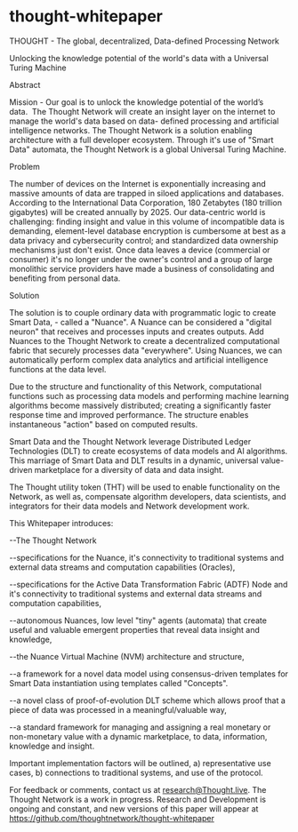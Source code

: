 # thought-whitepaper


THOUGHT - The global, decentralized, Data-defined Processing Network

Unlocking the knowledge potential of the world's data with a Universal Turing Machine

Abstract 

Mission - Our goal is to unlock the knowledge potential of the world’s data.  The Thought Network will create an insight layer on the internet to manage the world's data based on data- defined processing and artificial intelligence networks. The Thought Network is a solution enabling architecture with a full developer ecosystem. Through it's use of "Smart Data" automata, the Thought Network is a global Universal Turing Machine.

Problem 

The number of devices on the Internet is exponentially increasing and massive amounts of data are trapped in siloed applications and databases. According to the International Data Corporation, 180 Zetabytes (180 trillion gigabytes) will be created annually by 2025. Our data-centric world is challenging: finding insight and value in this volume of incompatible data is demanding, element-level database encryption is cumbersome at best as a data privacy and cybersecurity control; and standardized data ownership mechanisms just don't exist. Once data  leaves a device (commercial or consumer) it's no longer under the owner's control and a group of large monolithic service providers have made a business of consolidating and benefiting from personal data. 

Solution 

The solution is to couple ordinary data with programmatic logic to create Smart Data, - called a "Nuance".  A Nuance can be considered a "digital neuron" that receives and processes inputs and creates outputs. Add Nuances to the Thought Network to create a decentralized computational fabric that securely processes data "everywhere". Using Nuances, we can automatically perform complex data analytics and artificial intelligence functions at the data level.  

Due to the structure and functionality of this Network, computational functions such as processing data models and performing machine learning algorithms become massively distributed; creating a significantly faster response time and improved performance. The structure enables instantaneous "action" based on computed results.

Smart Data and the Thought Network leverage Distributed Ledger Technologies (DLT) to create ecosystems of data models and AI algorithms. This marriage of Smart Data and DLT results in a dynamic, universal value-driven marketplace for a diversity of data and data insight.

The Thought utility token (THT) will be used to enable functionality on the Network, as well as, compensate algorithm developers, data scientists, and integrators for their data models and Network development work.

This Whitepaper introduces:

--The Thought Network

--specifications for the Nuance, it's connectivity to traditional systems and external data streams and computation capabilities (Oracles),

--specifications for the Active Data Transformation Fabric (ADTF) Node and it's connectivity to traditional systems and external data streams and computation capabilities,

--autonomous Nuances, low level "tiny" agents (automata) that create useful and valuable emergent properties that reveal data insight and knowledge,

--the Nuance Virtual Machine (NVM) architecture and structure,

--a framework for a novel data model using consensus-driven templates for Smart Data instantiation using templates called "Concepts".

--a novel class of proof-of-evolution DLT scheme which allows proof that a piece of data was processed in a meaningful/valuable way,

--a standard framework for managing and assigning a real monetary or non-monetary value with a dynamic marketplace, to data, information, knowledge and insight.

Important implementation factors will be outlined, a) representative use cases, b) connections to traditional systems, and use of the protocol.

For feedback or comments, contact us at research@Thought.live. The Thought Network is a work in progress. Research and Development is ongoing and constant, and new versions of this paper will appear at https://github.com/thoughtnetwork/thought-whitepaper



